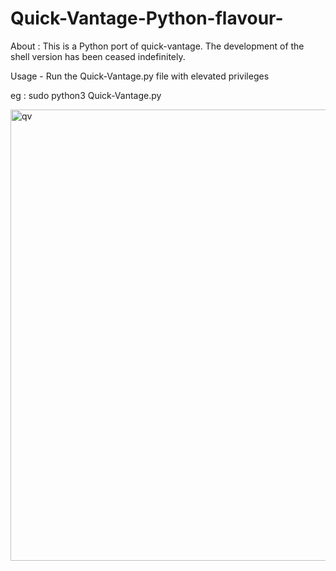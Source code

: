 # Quick-Vantage-Python-flavour-
About : 
This is a Python port of quick-vantage. The development of the shell version has been ceased indefinitely.

Usage - Run the Quick-Vantage.py file with elevated privileges

eg : sudo python3 Quick-Vantage.py



<img width="1134" height="722" alt="qv" src="https://github.com/user-attachments/assets/9b7cfc2c-9703-4d8a-9679-784e9cbc1657" />
